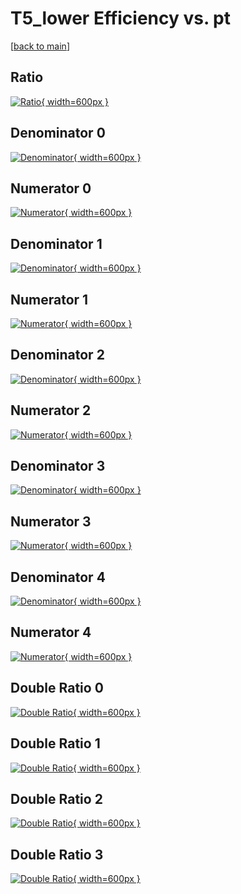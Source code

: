 # T5_lower Efficiency vs. pt

[[back to main](./)]



## Ratio

[![Ratio](../mtv/var/T5_lower_xtr_11_-1_eff_pt.png){ width=600px }](../mtv/var/T5_lower_xtr_11_-1_eff_pt.pdf)

## Denominator 0

[![Denominator](../mtv/den/T5_lower_xtr_11_-1_eff_pt_den0.png){ width=600px }](../mtv/den/T5_lower_xtr_11_-1_eff_pt_den0.pdf)

## Numerator 0

[![Numerator](../mtv/num/T5_lower_xtr_11_-1_eff_pt_num0.png){ width=600px }](../mtv/num/T5_lower_xtr_11_-1_eff_pt_num0.pdf)

## Denominator 1

[![Denominator](../mtv/den/T5_lower_xtr_11_-1_eff_pt_den1.png){ width=600px }](../mtv/den/T5_lower_xtr_11_-1_eff_pt_den1.pdf)

## Numerator 1

[![Numerator](../mtv/num/T5_lower_xtr_11_-1_eff_pt_num1.png){ width=600px }](../mtv/num/T5_lower_xtr_11_-1_eff_pt_num1.pdf)

## Denominator 2

[![Denominator](../mtv/den/T5_lower_xtr_11_-1_eff_pt_den2.png){ width=600px }](../mtv/den/T5_lower_xtr_11_-1_eff_pt_den2.pdf)

## Numerator 2

[![Numerator](../mtv/num/T5_lower_xtr_11_-1_eff_pt_num2.png){ width=600px }](../mtv/num/T5_lower_xtr_11_-1_eff_pt_num2.pdf)

## Denominator 3

[![Denominator](../mtv/den/T5_lower_xtr_11_-1_eff_pt_den3.png){ width=600px }](../mtv/den/T5_lower_xtr_11_-1_eff_pt_den3.pdf)

## Numerator 3

[![Numerator](../mtv/num/T5_lower_xtr_11_-1_eff_pt_num3.png){ width=600px }](../mtv/num/T5_lower_xtr_11_-1_eff_pt_num3.pdf)

## Denominator 4

[![Denominator](../mtv/den/T5_lower_xtr_11_-1_eff_pt_den4.png){ width=600px }](../mtv/den/T5_lower_xtr_11_-1_eff_pt_den4.pdf)

## Numerator 4

[![Numerator](../mtv/num/T5_lower_xtr_11_-1_eff_pt_num4.png){ width=600px }](../mtv/num/T5_lower_xtr_11_-1_eff_pt_num4.pdf)

## Double Ratio 0

[![Double Ratio](../mtv/ratio/T5_lower_xtr_11_-1_eff_pt_ratio0.png){ width=600px }](../mtv/ratio/T5_lower_xtr_11_-1_eff_pt_ratio0.pdf)

## Double Ratio 1

[![Double Ratio](../mtv/ratio/T5_lower_xtr_11_-1_eff_pt_ratio1.png){ width=600px }](../mtv/ratio/T5_lower_xtr_11_-1_eff_pt_ratio1.pdf)

## Double Ratio 2

[![Double Ratio](../mtv/ratio/T5_lower_xtr_11_-1_eff_pt_ratio2.png){ width=600px }](../mtv/ratio/T5_lower_xtr_11_-1_eff_pt_ratio2.pdf)

## Double Ratio 3

[![Double Ratio](../mtv/ratio/T5_lower_xtr_11_-1_eff_pt_ratio3.png){ width=600px }](../mtv/ratio/T5_lower_xtr_11_-1_eff_pt_ratio3.pdf)

